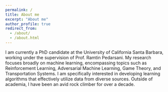 ```yaml
---
permalink: /
title: About me
excerpt: "About me"
author_profile: true
redirect_from: 
  - /about/
  - /about.html
---
```


I am currently a PhD candidate at the University of California Santa Barbara, working under the supervision of Prof. Ramtin Pedarsani. My research focuses broadly on machine learning, encompassing topics such as Reinforcement Learning, Adversarial Machine Learning, Game Theory, and Transportation Systems. I am specifically interested in developing learning algorithms that effectively utilize data from diverse sources. Outside of academia, I have been an avid rock climber for over a decade.
